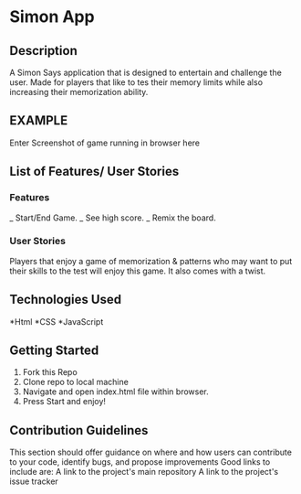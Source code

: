 # Simon App

## Description

A Simon Says application that is designed to entertain and challenge the user. Made for players that like to tes their memory limits while also increasing their memorization ability.

## EXAMPLE

Enter Screenshot of game running in browser here

## List of Features/ User Stories

### Features

_ Start/End Game.
_ See high score.
\_ Remix the board.

### User Stories

Players that enjoy a game of memorization & patterns who may want to put their skills to the test will enjoy this game. It also comes with a twist.

## Technologies Used

*Html
*CSS
\*JavaScript

## Getting Started

1. Fork this Repo
2. Clone repo to local machine
3. Navigate and open index.html file within browser.
4. Press Start and enjoy!

## Contribution Guidelines

This section should offer guidance on where and how users can contribute to your code, identify bugs, and propose improvements
Good links to include are:
A link to the project's main repository
A link to the project's issue tracker
